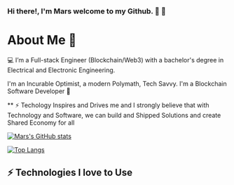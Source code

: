### Hi there!, I'm Mars welcome to my Github. 🌱 👯


# About Me 🚀
💻 I’m a Full-stack Engineer (Blockchain/Web3) with a bachelor's degree in Electrical and Electronic Engineering.

  I'm an Incurable Optimist, a modern Polymath, Tech Savvy. I'm a Blockchain Software Developer 🚀
  
** ⚡ Techology Inspires and Drives me and I strongly believe that with Technology and Software, we can build and Shipped Solutions and create Shared Economy for all 

[![Mars's GitHub stats](https://github-readme-stats.vercel.app/api?username=MarsIfeanyi)](https://github.com/MarsIfeanyi/github-readme-stats)

[![Top Langs](https://github-readme-stats.vercel.app/api/top-langs/?username=MarsIfeanyi&layout=compact)](https://github.com/MarsIfeanyi/github-readme-stats)



## ⚡ Technologies  I love to Use
   

<!--
**MarsIfeanyi/MarsIfeanyi** is a ✨ _special_ ✨ repository because its `README.md` (this file) appears on your GitHub profile.

Here are some ideas to get you started:

- 🔭 I’m currently working on ...
- 🌱 I’m currently learning ...
- 👯 I’m looking to collaborate on ...
- 🤔 I’m looking for help with ...
- 💬 Ask me about ...
- 📫 How to reach me: ...
- 😄 Pronouns: ...
- ⚡ Fun fact: ...
-->
